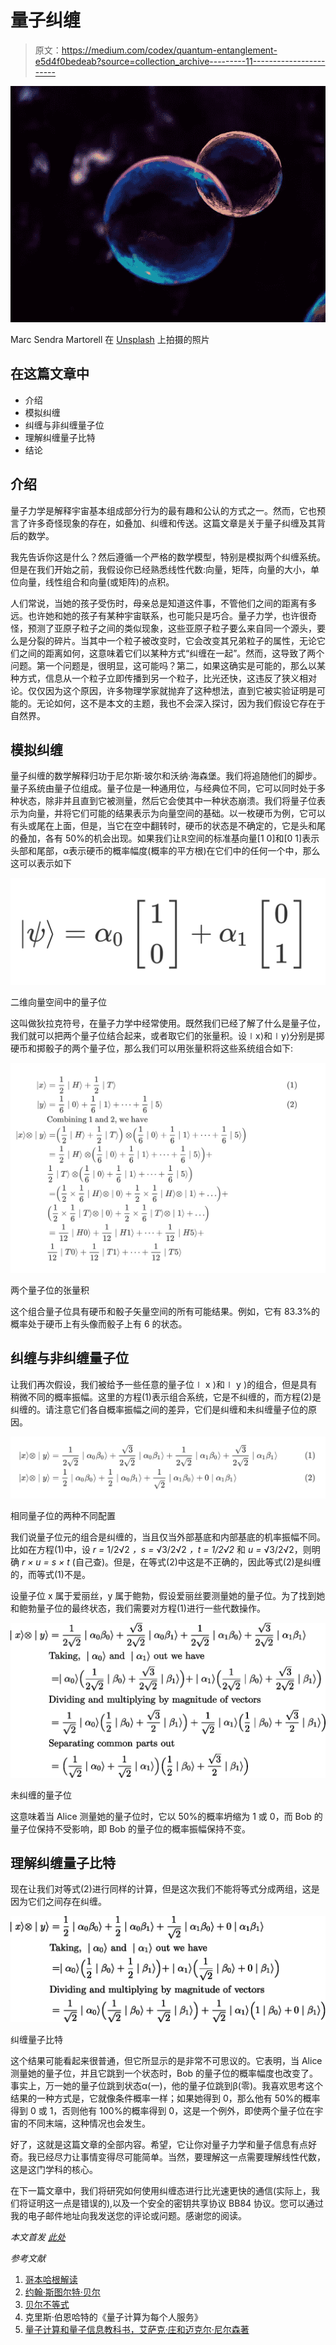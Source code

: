 # 量子纠缠

> 原文：<https://medium.com/codex/quantum-entanglement-e5d4f0bedeab?source=collection_archive---------11----------------------->

![](img/f40d08ca07c383bec56eec1ac4d3d001.png)

Marc Sendra Martorell 在 [Unsplash](https://unsplash.com/s/photos/pair?utm_source=unsplash&utm_medium=referral&utm_content=creditCopyText) 上拍摄的照片

## 在这篇文章中

*   介绍
*   模拟纠缠
*   纠缠与非纠缠量子位
*   理解纠缠量子比特
*   结论

## 介绍

量子力学是解释宇宙基本组成部分行为的最有趣和公认的方式之一。然而，它也预言了许多奇怪现象的存在，如叠加、纠缠和传送。这篇文章是关于量子纠缠及其背后的数学。

我先告诉你这是什么？然后遵循一个严格的数学模型，特别是模拟两个纠缠系统。但是在我们开始之前，我假设你已经熟悉线性代数:向量，矩阵，向量的大小，单位向量，线性组合和向量(或矩阵)的点积。

人们常说，当她的孩子受伤时，母亲总是知道这件事，不管他们之间的距离有多远。也许她和她的孩子有某种宇宙联系，也可能只是巧合。量子力学，也许很奇怪，预测了亚原子粒子之间的类似现象，这些亚原子粒子要么来自同一个源头，要么是分裂的碎片。当其中一个粒子被改变时，它会改变其兄弟粒子的属性，无论它们之间的距离如何，这意味着它们以某种方式“纠缠在一起”。然而，这导致了两个问题。第一个问题是，很明显，这可能吗？第二，如果这确实是可能的，那么以某种方式，信息从一个粒子立即传播到另一个粒子，比光还快，这违反了狭义相对论。仅仅因为这个原因，许多物理学家就抛弃了这种想法，直到它被实验证明是可能的。无论如何，这不是本文的主题，我也不会深入探讨，因为我们假设它存在于自然界。

## 模拟纠缠

量子纠缠的数学解释归功于尼尔斯·玻尔和沃纳·海森堡。我们将追随他们的脚步。量子系统由量子位组成。量子位是一种通用位，与经典位不同，它可以同时处于多种状态，除非并且直到它被测量，然后它会使其中一种状态崩溃。我们将量子位表示为向量，并将它们可能的结果表示为向量空间的基础。以一枚硬币为例，它可以有头或尾在上面，但是，当它在空中翻转时，硬币的状态是不确定的，它是头和尾的叠加，各有 50%的机会出现。如果我们让ℝ空间的标准基向量[1 0]和[0 1]表示头部和尾部，α表示硬币的概率幅度(概率的平方根)在它们中的任何一个中，那么这可以表示如下

![](img/2755b910b95e88c6e384eb62af2fd9cd.png)

二维向量空间中的量子位

这叫做狄拉克符号，在量子力学中经常使用。既然我们已经了解了什么是量子位，我们就可以把两个量子位结合起来，或者取它们的张量积。设∣x⟩和∣y⟩分别是掷硬币和掷骰子的两个量子位，那么我们可以用张量积将这些系统组合如下:

![](img/11059ef909782c727f68b2e4d5de1079.png)

两个量子位的张量积

这个组合量子位具有硬币和骰子矢量空间的所有可能结果。例如，它有 83.3%的概率处于硬币上有头像而骰子上有 6 的状态。

## 纠缠与非纠缠量子位

让我们再次假设，我们被给予一些任意的量子位∣ x ⟩和∣ y ⟩的组合，但是具有稍微不同的概率振幅。这里的方程(1)表示组合系统，它是不纠缠的，而方程(2)是纠缠的。请注意它们各自概率振幅之间的差异，它们是纠缠和未纠缠量子位的原因。

![](img/5389fd41ea2b37de3f4a114165c9597a.png)

相同量子位的两种不同配置

我们说量子位元的组合是纠缠的，当且仅当外部基底和内部基底的机率振幅不同。比如在方程(1)中，设 *r =* 1/2√2 *，s =* √3/2√2 *，t = 1/2√2* 和 *u =* √3/2√2，则明确 *r × u = s × t* (自己查)。但是，在等式(2)中这是不正确的，因此等式(2)是纠缠的，而等式(1)不是。

设量子位 x 属于爱丽丝，y 属于鲍勃，假设爱丽丝要测量她的量子位。为了找到她和鲍勃量子位的最终状态，我们需要对方程(1)进行一些代数操作。

![](img/25f479acfe6e6508c66e6543afe28aa7.png)

未纠缠的量子位

这意味着当 Alice 测量她的量子位时，它以 50%的概率坍缩为 1 或 0，而 Bob 的量子位保持不受影响，即 Bob 的量子位的概率振幅保持不变。

## 理解纠缠量子比特

现在让我们对等式(2)进行同样的计算，但是这次我们不能将等式分成两组，这是因为它们之间存在纠缠。

![](img/ba51b93e8ff30f285c9c626841071f02.png)

纠缠量子比特

这个结果可能看起来很普通，但它所显示的是非常不可思议的。它表明，当 Alice 测量她的量子位，并且它跳到一个状态时，Bob 的量子位的概率幅度也改变了。事实上，万一她的量子位跳到状态α(一)，他的量子位跳到β(零)。我喜欢思考这个结果的一种方式是，它就像条件概率一样；如果她得到 0，那么他有 50%的概率得到 0 或 1，否则他有 100%的概率得到 0，这是一个例外，即使两个量子位在宇宙的不同末端，这种情况也会发生。

好了，这就是这篇文章的全部内容。希望，它让你对量子力学和量子信息有点好奇。我已经尽力让事情变得尽可能简单。当然，要理解这一点需要理解线性代数，这是这门学科的核心。

在下一篇文章中，我们将研究如何使用纠缠态进行比光速更快的通信(实际上，我们将证明这一点是错误的),以及一个安全的密钥共享协议 BB84 协议。您可以通过我的电子邮件地址向我发送您的评论或问题。感谢您的阅读。

*本文首发* [*此处*](https://sites.google.com/view/dvendator/home)

*参考文献*

1.  [哥本哈根解读](https://www.google.com/url?q=https%3A%2F%2Fen.wikipedia.org%2Fwiki%2FCopenhagen_interpretation&sa=D&sntz=1&usg=AOvVaw2795qog3AMnkD769vKibes)
2.  [约翰·斯图尔特·贝尔](https://www.google.com/url?q=https%3A%2F%2Fen.wikipedia.org%2Fwiki%2FJohn_Stewart_Bell&sa=D&sntz=1&usg=AOvVaw3g36HnD6v2nse_Wix60agV)
3.  [贝尔不等式](https://www.google.com/url?q=https%3A%2F%2Fen.wikipedia.org%2Fwiki%2FBell%2527s_theorem&sa=D&sntz=1&usg=AOvVaw3y3P7938uOQ4yPitESdZKq)
4.  克里斯·伯恩哈特的《量子计算为每个人服务》
5.  [量子计算和量子信息教科书，艾萨克·庄和迈克尔·尼尔森著](https://g.co/kgs/SSfRXn)